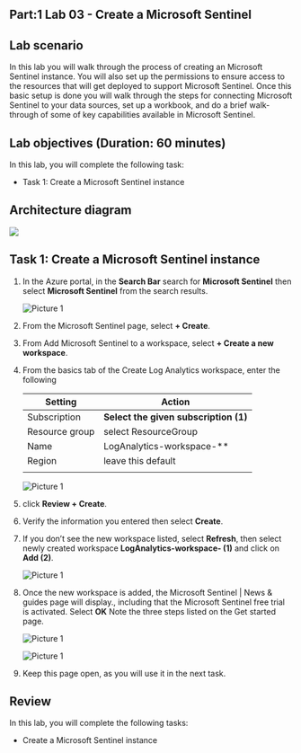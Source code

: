 ## Part:1 Lab 03 - Create a Microsoft Sentinel

## Lab scenario
In this lab you will walk through the process of creating an  Microsoft Sentinel instance.  You will also set up the permissions to ensure access to the resources that will get deployed to support  Microsoft Sentinel.  Once this basic setup is done you will walk through the steps for connecting Microsoft Sentinel to your data sources, set up a workbook, and do a brief walk-through of some of key capabilities available in Microsoft Sentinel. 

## Lab objectives (Duration: 60 minutes)

In this lab, you will complete the following task:

+ Task 1: Create a Microsoft Sentinel instance

## Architecture diagram

![](../media/part1lab03.png)

## Task 1:  Create a Microsoft Sentinel instance

1. In the Azure portal, in the **Search Bar** search for **Microsoft Sentinel** then select **Microsoft Sentinel** from the search results. 

   ![Picture 1](../media/image_7.png)

1. From the Microsoft Sentinel page, select **+ Create**.

1. From Add Microsoft Sentinel to a workspace, select **+ Create a new workspace**.

1. From the basics tab of the Create Log Analytics workspace, enter the following

    | Setting | Action |
    | -- | -- |
    | Subscription |  **Select the given subscription (1)**  |
    | Resource group | select ResourceGroup |
    | Name | LogAnalytics-workspace-<inject key="DeploymentID" enableCopy="false"/>** |
    | Region | leave this default |
    |||

    ![Picture 1](../media/image1-lab7.png)

1. click **Review + Create**.   

1. Verify the information you entered then select **Create**.

1. If you don’t see the new workspace listed, select **Refresh**, then select newly created workspace **LogAnalytics-workspace-<inject key="DeploymentID" enableCopy="false"/> (1)** and click on **Add (2)**.

   ![Picture 1](../media/image2-lab(7).png)

1. Once the new workspace is added, the Microsoft Sentinel | News & guides page will display., including that the Microsoft Sentinel free trial is activated. Select **OK**  Note the three steps listed on the Get started page.

   ![Picture 1](../media/image_8.png)
   
   ![Picture 1](../media/image_9.png)

1. Keep this page open, as you will use it in the next task.

## Review
In this lab, you will complete the following tasks:
+ Create a Microsoft Sentinel instance
